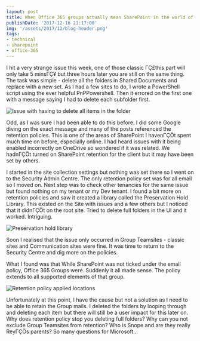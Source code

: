 ```yaml
---
layout: post
title: When Office 365 groups actually mean SharePoint in the world of retention policies
publishDate: '2017-12-16 21:17:00'
img: '/assets/2017/12/blog-header.png'
tags:
- technical
- sharepoint
- office-365
---
```


I hit a very strange issue this week, one of those classic ΓÇ£this part will only take 5 minsΓÇ¥ but three hours later you are still on the same thing. The task was simple - delete all the folders in Shared Documents and replace with a new set. As I had a few sites to do, I wrote a PowerShell script using the ever helpful PnPPowershell. Then it errored on the first one with a message saying I had to delete each subfolder first.

![Issue with having to delete all items in the folder](/assets/2017/12/Retention-policy-issue.JPG)

Odd, as I was sure I had been able to do this before. I did some Google diving on the exact message and many of the posts referenced the retention policies. This is one of the areas of SharePoint I havenΓÇÖt spent much time on before, especially online. I had heard issues with it being enabled incorrectly on OneDrive so wondered if it was related. We hadnΓÇÖt turned on SharePoint retention for the client but it may have been set by others.

I started in the site collection settings but nothing was set there so I went on to the Security Admin Centre. The only retention policy set was for all email so I moved on. Next step was to check other tenancies for the same issue but found nothing on my tenant or my Dev tenant. I found a bit more on retention policies and saw it created a library called the Preservation Hold Library. This existed on the Site with issues and a few others but I noticed that it didnΓÇÖt on the root site. Tried to delete full folders in the UI and it worked. Intriguing.

![Preservation hold library](/assets/2017/12/Prservation-hold-library.JPG)

Soon I realised that the issue only occurred in Group Teamsites - classic sites and Communication sites were fine. It was time to return to the Security Centre and dig more on the policies.

What I found was that While SharePoint was not ticked under the email policy, Office 365 Groups were. Suddenly it all made sense. The policy extends to all supported elements of that group.

![Retention policy applied locations](/assets/2017/12/Retention-policy-applied-locations.JPG)

Unfortunately at this point, I have the cause but not a solution as I need to be able to retain the Group mails. I deleted the folders by looping through and deleting each item but there will still be a user impact for this later on. Why does retention policy stop you deleting full folders? Why can you not exclude Group Teamsites from retention? Who is Snope and are they really ReyΓÇÖs parents? So many questions for Microsoft...